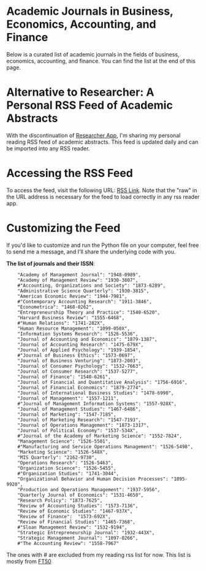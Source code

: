 # Academic Journals in Business, Economics, Accounting, and Finance
Below is a curated list of academic journals in the fields of business, economics, accounting, and finance. You can find the list at the end of this page.

# Alternative to Researcher: A Personal RSS Feed of Academic Abstracts
With the discontinuation of [Researcher App](https://www.researcher-app.com), I'm sharing my personal reading RSS feed of academic abstracts. This feed is updated daily and can be imported into any RSS reader.

# Accessing the RSS Feed
To access the feed, visit the following URL: [RSS Link](https://raw.githubusercontent.com/kouroshshafi/researcher_rss/refs/heads/main/feed_content). Note that the "raw" in the URL address is necessary for the feed to load correctly in any rss reader app.

# Customizing the Feed
If you'd like to customize and run the Python file on your computer, feel free to send me a message, and I'll share the underlying code with you.


**The list of journals and their ISSN**:

```
    "Academy of Management Journal": "1948-0989",
    "Academy of Management Review": "1930-3807",
    #"Accounting, Organizations and Society": "1873-6289",
    "Administrative Science Quarterly": "1930-3815",
    "American Economic Review": "1944-7981",
    #"Contemporary Accounting Research": "1911-3846",
    "Econometrica": "1468-0262",
    "Entrepreneurship Theory and Practice": "1540-6520",
    "Harvard Business Review": "1555-6468",
    #"Human Relations": "1741-282X",
    "Human Resource Management": "1099-050X",
    "Information Systems Research": "1526-5536",
    "Journal of Accounting and Economics": "1879-1387",
    "Journal of Accounting Research": "1475-679X",
    "Journal of Applied Psychology": "1939-1854",
    #"Journal of Business Ethics": "1573-0697",
    "Journal of Business Venturing": "1873-2003",
    "Journal of Consumer Psychology": "1532-7663",
    "Journal of Consumer Research": "1537-5277",
    "Journal of Finance": "1540-6261",
    "Journal of Financial and Quantitative Analysis": "1756-6916",
    "Journal of Financial Economics": "1879-2774",
    "Journal of International Business Studies": "1478-6990",
    "Journal of Management": "1557-1211",
    #"Journal of Management Information Systems": "1557-928X",
    "Journal of Management Studies": "1467-6486",
    "Journal of Marketing": "1547-7185",
    "Journal of Marketing Research": "1547-7193",
    "Journal of Operations Management": "1873-1317",
    "Journal of Political Economy": "1537-534X",
    #"Journal of the Academy of Marketing Science": "1552-7824",
    "Management Science": "1526-5501",
    #"Manufacturing and Service Operations Management": "1526-5498",
    "Marketing Science": "1526-548X",
    "MIS Quarterly": "2162-9730",
    "Operations Research": "1526-5463",
    "Organization Science": "1526-5455",
    #"Organization Studies": "1741-3044",
    "Organizational Behavior and Human Decision Processes": "1095-9920",
    "Production and Operations Management": "1937-5956",
    "Quarterly Journal of Economics": "1531-4650",
    "Research Policy": "1873-7625",
    "Review of Accounting Studies": "1573-7136",
    "Review of Economic Studies": "1467-937X",
    "Review of Finance":  "1573-692X",
    "Review of Financial Studies": "1465-7368",
    #"Sloan Management Review": "1532-9194",
    "Strategic Entrepreneurship Journal": "1932-443X",
    "Strategic Management Journal": "1097-0266",
    #"The Accounting Review": "1558-7967"

```

The ones with # are excluded from my reading rss list for now. This list is mostly from [FT50](https://www.ft.com/content/3405a512-5cbb-11e1-8f1f-00144feabdc0)
